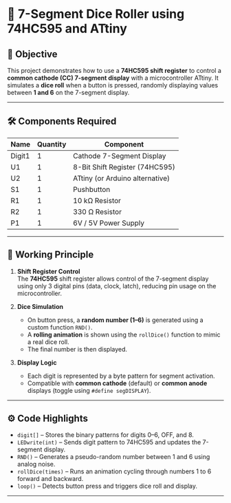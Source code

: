 # 🎲 7-Segment Dice Roller using 74HC595 and ATtiny

## 📌 Objective
This project demonstrates how to use a **74HC595 shift register** to control a **common cathode (CC) 7-segment display** with a microcontroller ATtiny. It simulates a **dice roll** when a button is pressed, randomly displaying values between **1 and 6** on the 7-segment display.

---

## 🛠️ Components Required

| Name     | Quantity | Component                        |
|----------|----------|----------------------------------|
| Digit1   | 1        | Cathode 7-Segment Display        |
| U1       | 1        | 8-Bit Shift Register (74HC595)   |
| U2       | 1        | ATtiny (or Arduino alternative)  |
| S1       | 1        | Pushbutton                       |
| R1       | 1        | 10 kΩ Resistor                   |
| R2       | 1        | 330 Ω Resistor                   |
| P1       | 1        | 6V / 5V Power Supply             |

---

## 🔧 Working Principle

1. **Shift Register Control**  
   The **74HC595** shift register allows control of the 7-segment display using only 3 digital pins (data, clock, latch), reducing pin usage on the microcontroller.

2. **Dice Simulation**  
   - On button press, a **random number (1–6)** is generated using a custom function `RND()`.
   - A **rolling animation** is shown using the `rollDice()` function to mimic a real dice roll.
   - The final number is then displayed.

3. **Display Logic**  
   - Each digit is represented by a byte pattern for segment activation.
   - Compatible with **common cathode** (default) or **common anode** displays (toggle using `#define segDISPLAY`).

---

## ⚙️ Code Highlights

- `digit[]` – Stores the binary patterns for digits 0–6, OFF, and 8.
- `LEDwrite(int)` – Sends digit pattern to 74HC595 and updates the 7-segment display.
- `RND()` – Generates a pseudo-random number between 1 and 6 using analog noise.
- `rollDice(times)` – Runs an animation cycling through numbers 1 to 6 forward and backward.
- `loop()` – Detects button press and triggers dice roll and display.

---

